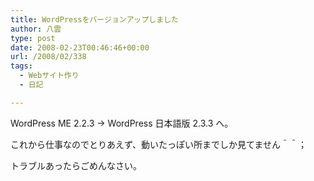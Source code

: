 ```yaml
---
title: WordPressをバージョンアップしました
author: 八雲
type: post
date: 2008-02-23T00:46:46+00:00
url: /2008/02/338
tags:
  - Webサイト作り
  - 日記

---
```

WordPress ME 2.2.3 -> WordPress 日本語版 2.3.3 へ。
  
これから仕事なのでとりあえず、動いたっぽい所までしか見てません＾＾；

トラブルあったらごめんなさい。
